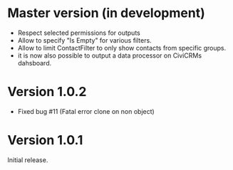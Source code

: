 # Master version (in development)

* Respect selected permissions for outputs 
* Allow to specify "Is Empty" for various filters.
* Allow to limit ContactFilter to only show contacts from specific groups.
* it is now also possible to output a data processor on CiviCRMs dahsboard.

# Version 1.0.2

* Fixed bug #11 (Fatal error clone on non object)

# Version 1.0.1

Initial release.